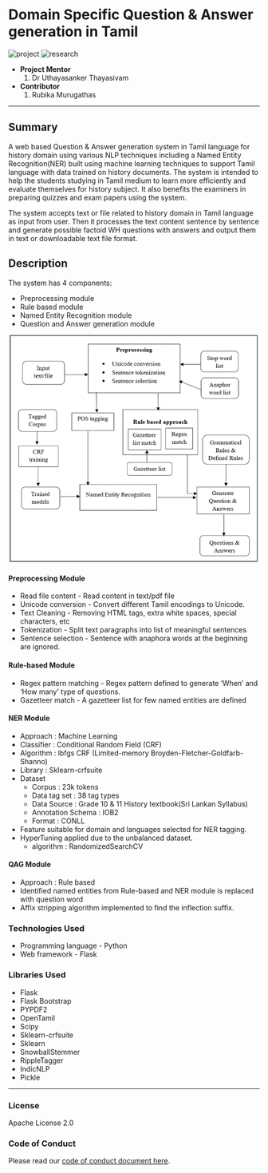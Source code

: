 # Domain Specific Question & Answer generation in Tamil

![project] ![research]



- <b>Project Mentor</b>
    1. Dr Uthayasanker Thayasivam
- <b>Contributor</b>
    1. Rubika Murugathas



---

## Summary

A web based Question & Answer generation system in Tamil language for history domain using various NLP techniques including
a Named Entity Recognition(NER) built using machine learning techniques to support Tamil language with data trained on history 
documents. The system is intended to help the students studying in Tamil medium to learn more efficiently and evaluate themselves 
for history subject. It also benefits the examiners in preparing quizzes and exam papers using the system.  
<p>The system accepts text or file related to history domain in Tamil language as input from user. Then it processes the text 
content sentence by sentence and generate possible factoid WH questions with answers and output them in text or downloadable text 
file format.</p>

## Description

The system has 4 components: 
- Preprocessing module
- Rule based module
- Named Entity Recognition module 
- Question and Answer generation module 

![img_3.png](docs/High_level_architecture.png)

#### Preprocessing Module
- Read file content - Read content in text/pdf file
- Unicode conversion - Convert different Tamil encodings to Unicode.
- Text Cleaning - Removing HTML tags, extra white spaces, special characters, etc
- Tokenization - Split text paragraphs into list of meaningful sentences
- Sentence selection - Sentence with anaphora words at the beginning are ignored.

#### Rule-based Module
- Regex pattern matching - Regex pattern defined to generate ‘When’ and ‘How many’ type of questions.
- Gazetteer match - A gazetteer list for few named entities are defined

#### NER Module
- Approach : Machine Learning 
- Classifier : Conditional Random Field (CRF)
- Algorithm : lbfgs CRF (Limited-memory Broyden-Fletcher-Goldfarb-Shanno) 
- Library : Sklearn-crfsuite
- Dataset 
  - Corpus : 23k tokens 
  - Data tag set : 38 tag types
  - Data Source : Grade 10 & 11 History textbook(Sri Lankan Syllabus)
  - Annotation Schema : IOB2
  - Format : CONLL
- Feature suitable for domain and languages selected for NER tagging.  
- HyperTuning applied due to the unbalanced dataset.
  - algorithm : RandomizedSearchCV

#### QAG Module
- Approach : Rule based
- Identified named entities from Rule-based and NER module is replaced with question word
- Affix stripping algorithm implemented to find the inflection suffix.

### Technologies Used
- Programming language - Python
- Web framework - Flask

### Libraries Used
- Flask
- Flask Bootstrap
- PYPDF2
- OpenTamil
- Scipy
- Sklearn-crfsuite
- Sklearn  
- SnowballStemmer
- RippleTagger
- IndicNLP
- Pickle

---

### License

Apache License 2.0

### Code of Conduct

Please read our [code of conduct document here](https://github.com/aaivu/aaivu-introduction/blob/master/docs/code_of_conduct.md).

[project]: https://img.shields.io/badge/-Project-blue
[research]: https://img.shields.io/badge/-Research-yellowgreen
